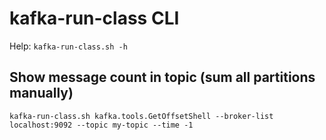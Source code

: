# kafka-run-class CLI

Help: `kafka-run-class.sh -h`

## Show message count in topic (sum all partitions manually)
`kafka-run-class.sh kafka.tools.GetOffsetShell --broker-list localhost:9092 --topic my-topic --time -1`
